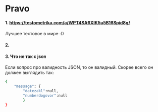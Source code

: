 # Pravo

#### 1. https://testometrika.com/a/WPT4SA6XIK5u5B16Spid8g/

Лучшее тестовое в мире :D

#### 2. 

#### 3. Что не так с json
Если вопрос про валидность JSON, то он валидный. Скорее всего он должен выглядить так:
```bash
{
    "message": {
        "datezakl":null,
        "numberdogovor":null
        }
}
```
